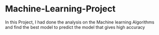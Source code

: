 # Machine-Learning-Project
In this Project, I had done the analysis on the Machine learning Algorithms and find the best model to predict the model that gives high accuracy 
